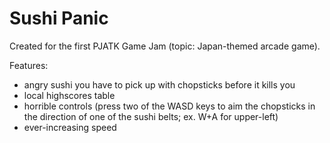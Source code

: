 # Sushi Panic

Created for the first PJATK Game Jam (topic: Japan-themed arcade game). 

Features: 
* angry sushi you have to pick up with chopsticks before it kills you
* local highscores table
* horrible controls (press two of the WASD keys to aim the chopsticks in the direction of one of the sushi belts; ex. W+A for upper-left)
* ever-increasing speed
